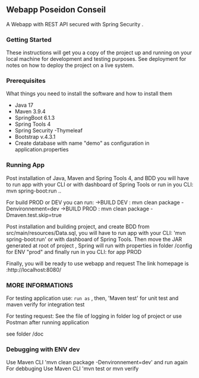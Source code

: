 ## Webapp Poseidon Conseil
A Webapp with REST API secured with Spring Security .

### Getting Started

These instructions will get you a copy of the project up and running on your local machine for development and testing purposes. See deployment for notes on how to deploy the project on a live system.

### Prerequisites

What things you need to install the software and how to install them
- Java 17
- Maven 3.9.4
- SpringBoot 6.1.3
- Spring Tools 4
- Spring Security
-Thymeleaf
- Bootstrap v.4.3.1
- Create database with name "demo" as configuration in application.properties

### Running App

Post installation of Java, Maven and Spring Tools 4, and BDD you will have to run app
 with your CLI or with dashboard of Spring Tools or  run in you CLI: mvn spring-boot:run ..

For build  PROD  or DEV you can run:
->BUILD DEV : mvn clean package -Denvironnement=dev
->BUILD PROD : mvn clean package -Dmaven.test.skip=true

Post installation and building project, and create  BDD from src/main/resources/Data.sql, you will have to run app
 with your CLI: 'mvn spring-boot:run' or with dashboard of Spring Tools.
 Then move the JAR  generated at root of project , Spring will  run with properties in folder /config for ENV "prod" and finally  run in you CLI: 
 for app PROD 


Finally, you will be ready to  use webapp and request 
The link homepage  is :http://localhost:8080/

### MORE INFORMATIONS

 For testing application use:
`run as` , then, 'Maven test' for unit test and maven verify for integration test

 For testing request:
See the file of logging in folder log of project or use Postman after running application

see folder /doc 

### Debugging with ENV dev
Use  Maven CLI 'mvn clean package -Denvironnement=dev' and run again 
 For debbuging
Use  Maven CLI 'mvn test or mvn verify  

